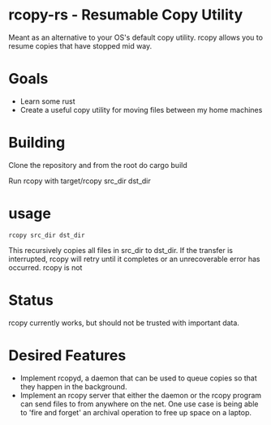 rcopy-rs - Resumable Copy Utility
========

Meant as an alternative to your OS's default copy utility. rcopy allows you to resume copies that have stopped mid way.

Goals
=======
- Learn some rust
- Create a useful copy utility for moving files between my home machines

Building
========
Clone the repository and from the root do
    cargo build

Run rcopy with
    target/rcopy src_dir dst_dir

usage
========
    rcopy src_dir dst_dir

This recursively copies all files in src_dir to dst_dir. If the transfer is interrupted, rcopy will retry until it completes or an unrecoverable error has occurred. rcopy is not 

Status
========

rcopy currently works, but should not be trusted with important data.

Desired Features
========
- Implement rcopyd, a daemon that can be used to queue copies so that they happen in the background.
- Implement an rcopy server that either the daemon or the rcopy program can send files to from anywhere on the net. One use case is being able to 'fire and forget' an archival operation to free up space on a laptop.

